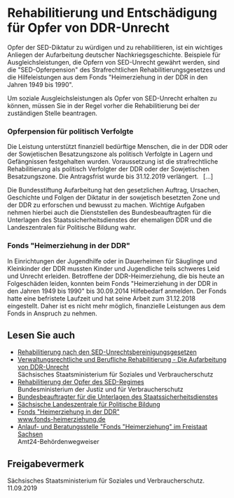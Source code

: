 # Rehabilitierung und Entschädigung für Opfer von DDR-Unrecht

Opfer der SED-Diktatur zu würdigen und zu rehabilitieren, ist ein wichtiges Anliegen der Aufarbeitung deutscher Nachkriegsgeschichte. Beispiele für Ausgleichsleistungen, die Opfern von SED-Unrecht gewährt werden, sind die "SED-Opferpension" des Strafrechtlichen Rehabilitierungsgesetzes und die Hilfeleistungen aus dem Fonds "Heimerziehung in der DDR in den Jahren 1949 bis 1990".

Um soziale Ausgleichsleistungen als Opfer von SED-Unrecht erhalten zu können, müssen Sie in der Regel vorher die Rehabilitierung bei der zuständigen Stelle beantragen.

### Opferpension für politisch Verfolgte

Die Leistung unterstützt finanziell bedürftige Menschen, die in der DDR oder der Sowjetischen Besatzungszone als politisch Verfolgte in Lagern und Gefängnissen festgehalten wurden. Voraussetzung ist die strafrechtliche Rehabilitierung als politisch Verfolgter der DDR oder der Sowjetischen Besatzungszone. Die Antragsfrist wurde bis 31.12.2019 verlängert.  [...]

Die Bundesstiftung Aufarbeitung hat den gesetzlichen Auftrag, Ursachen, Geschichte und Folgen der Diktatur in der sowjetisch besetzten Zone und der DDR zu erforschen und bewusst zu machen. Wichtige Aufgaben nehmen hierbei auch die Dienststellen des Bundesbeauftragten für die Unterlagen des Staatssicherheitsdienstes der ehemaligen DDR und die Landeszentralen für Politische Bildung wahr.

### Fonds "Heimerziehung in der DDR"

In Einrichtungen der Jugendhilfe oder in Dauerheimen für Säuglinge und Kleinkinder der DDR mussten Kinder und Jugendliche teils schweres Leid und Unrecht erleiden. Betroffene der DDR-Heimerziehung, die bis heute an Folgeschäden leiden, konnten beim Fonds "Heimerziehung in der DDR in den Jahren 1949 bis 1990" bis 30.09.2014 Hilfebedarf anmelden. Der Fonds hatte eine befristete Laufzeit und hat seine Arbeit zum 31.12.2018 eingestellt. Daher ist es nicht mehr möglich, finanzielle Leistungen aus dem Fonds in Anspruch zu nehmen.

## Lesen Sie auch

* [Rehabilitierung nach den SED-Unrechtsbereinigungsgesetzen](https://www.sms.sachsen.de/rehabilitierung.html "Rehabilitierung nach den SED-Unrechtsbereinigungsgesetzen ")
* [Verwaltungsrechtliche und Berufliche Rehabilitierung - Die Aufarbeitung von DDR-Unrecht](https://publikationen.sachsen.de/bdb/artikel/25002 "Broschüre \"Verwaltungsrechtliche und Berufliche Rehabilitierung - Die Aufarbeitung von DDR-Unrecht\"")  
  Sächsisches Staatsministerium für Soziales und Verbraucherschutz
* [Rehabilitierung der Opfer des SED-Regimes](http://www.bmjv.de/SharedDocs/Abteilungen/DE/AbtIV/IVB4.html?nn=1469762 "BMJV: Rubrik \"Opferrente\"")  
  Bundesministerium der Justiz und für Verbraucherschutz
* [Bundesbeauftragter für die Unterlagen des Staatssicherheitsdienstes](https://www.bstu.de/akteneinsicht/privatpersonen/#c451 "Der Antrag auf Akteneinsicht für Privatpersonen (Stasi-Unterlagen-Behörde)")
* [Sächsische Landeszentrale für Politische Bildung](http://www.slpb.de/ueber-uns/auftrag/ "SLpB: Auftrag")
* [Fonds "Heimerziehung in der DDR"](http://www.fonds-heimerziehung.de/angebote-fuer-betroffene/fonds-heimerziehung-in-der-ddr.html "Fonds Heimerziehung")  
  www.fonds-heimerziehung.de
* [Anlauf- und Beratungsstelle "Fonds "Heimerziehung" im Freistaat Sachsen](https://amt24.sachsen.de/web/guest/organisationseinheit/-/sbw/x-6004607-organisationseinheit-0 "Anlauf- und Beratungsstelle \"Heimerziehung\"")  
  Amt24-Behördenwegweiser

## Freigabevermerk

Sächsisches Staatsministerium für Soziales und Verbraucherschutz. 11.09.2019
